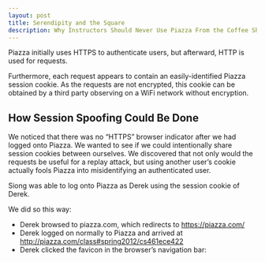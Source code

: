 ```yaml
---
layout: post
title: Serendipity and the Square
description: Why Instructors Should Never Use Piazza From the Coffee Shop.
---
```


Piazza initially uses HTTPS to authenticate users, but afterward, HTTP is used for requests.

Furthermore, each request appears to contain an easily-identified Piazza session cookie.  As the requests are not encrypted, this cookie can be obtained by a third party observing on a WiFi network without encryption.

## How Session Spoofing Could Be Done

We noticed that there was no “HTTPS” browser indicator after we had logged onto Piazza.  We wanted to see if we could intentionally share session cookies between ourselves.  We discovered that not only would the requests be useful for a replay attack, but using another user’s cookie actually fools Piazza into misidentifying an authenticated user.
  
Siong was able to log onto Piazza as Derek using the session cookie of Derek.

We did so this way:

* Derek browsed to piazza.com, which redirects to https://piazza.com/
* Derek logged on normally to Piazza and arrived at http://piazza.com/class#spring2012/cs461ece422
* Derek clicked the favicon in the browser’s navigation bar:


